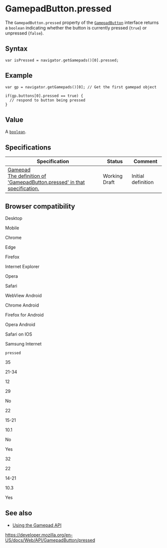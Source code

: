 GamepadButton.pressed
=====================

The `GamepadButton.pressed` property of the [`GamepadButton`](../gamepadbutton) interface returns a `boolean` indicating whether the button is currently pressed (`true`) or unpressed (`false`).

Syntax
------

    var isPressed = navigator.getGamepads()[0].pressed;

Example
-------

    var gp = navigator.getGamepads()[0]; // Get the first gamepad object

    if(gp.buttons[0].pressed == true) {
      // respond to button being pressed
    }

Value
-----

A [`boolean`](https://developer.mozilla.org/en-US/docs/Web/JavaScript/Reference/Global_Objects/Boolean).

Specifications
--------------

<table><thead><tr class="header"><th>Specification</th><th>Status</th><th>Comment</th></tr></thead><tbody><tr class="odd"><td><a href="https://w3c.github.io/gamepad/#dom-gamepadbutton-pressed">Gamepad<br />
<span class="small">The definition of 'GamepadButton.pressed' in that specification.</span></a></td><td><span class="spec-wd">Working Draft</span></td><td>Initial definition</td></tr></tbody></table>

Browser compatibility
---------------------

Desktop

Mobile

Chrome

Edge

Firefox

Internet Explorer

Opera

Safari

WebView Android

Chrome Android

Firefox for Android

Opera Android

Safari on IOS

Samsung Internet

`pressed`

35

21-34

12

29

No

22

15-21

10.1

No

Yes

32

22

14-21

10.3

Yes

See also
--------

-   [Using the Gamepad API](../gamepad_api/using_the_gamepad_api)

<a href="https://developer.mozilla.org/en-US/docs/Web/API/GamepadButton/pressed" class="_attribution-link">https://developer.mozilla.org/en-US/docs/Web/API/GamepadButton/pressed</a>
